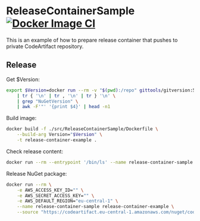 # ReleaseContainerSample [![Docker Image CI](https://github.com/NikiforovAll/docker-release-container-sample/actions/workflows/docker-image.yml/badge.svg)](https://github.com/NikiforovAll/docker-release-container-sample/actions/workflows/docker-image.yml)

This is an example of how to prepare release container that pushes to private CodeArtifact repository.

## Release

Get $Version:

```bash
export $Version=docker run --rm -v "$(pwd):/repo" gittools/gitversion:5.6.6 /repo \
    | tr { '\n' | tr , '\n' | tr } '\n' \
    | grep "NuGetVersion" \
    | awk -F'"' '{print $4}' | head -n1
```

Build image:

```bash
docker build -f ./src/ReleaseContainerSample/Dockerfile \
    --build-arg Version="$Version" \
    -t release-container-example .
```

Check release content:

```bash
docker run --rm --entrypoint '/bin/ls' --name release-container-sample release-container-example
```

Release NuGet package:

```bash
docker run --rm \
    -e AWS_ACCESS_KEY_ID="" \
    -e AWS_SECRET_ACCESS_KEY="" \
    -e AWS_DEFAULT_REGION="eu-central-1" \
    --name release-container-sample release-container-example \
    --source "https://codeartifact.eu-central-1.amazonaws.com/nuget/codeartifact-repository/v3/index.json"
```
